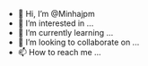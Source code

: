 - 👋 Hi, I’m @Minhajpm
- 👀 I’m interested in ...
- 🌱 I’m currently learning ...
- 💞️ I’m looking to collaborate on ...
- 📫 How to reach me ...

<!---
Minhajpm/Minhajpm is a ✨ special ✨ repository because its `README.md` (this file) appears on your GitHub profile.
You can click the Preview link to take a look at your changes.
--->
